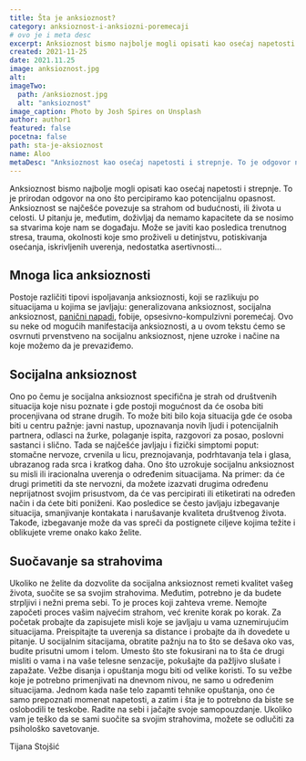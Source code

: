 ```yaml
---
title: Šta je anksioznost?
category: anksioznost-i-anksiozni-poremecaji
# ovo je i meta desc
excerpt: Anksioznost bismo najbolje mogli opisati kao osećaj napetosti i strepnje. To je prirodan odgovor na ono što percipiramo kao potencijalnu opasnost.
created: 2021-11-25
date: 2021.11.25
image: anksioznost.jpg
alt:
imageTwo:
  path: /anksioznost.jpg
  alt: "anksioznost"
image_caption: Photo by Josh Spires on Unsplash
author: author1
featured: false
pocetna: false
path: sta-je-aksioznost
name: Aloo
metaDesc: "Anksioznost kao osećaj napetosti i strepnje. To je odgovor na ono što osećamo kao potencijalnu opasnost."
---
```


Anksioznost bismo najbolje mogli opisati kao osećaj napetosti i strepnje. To je prirodan odgovor na ono što percipiramo kao potencijalnu opasnost. Anksioznost se najčešće povezuje sa strahom od budućnosti, ili života u celosti. U pitanju je, međutim, doživljaj da nemamo kapacitete da se nosimo sa stvarima koje nam se događaju. Može se javiti kao posledica trenutnog stresa, trauma, okolnosti koje smo proživeli u detinjstvu, potiskivanja osećanja, iskrivljenih uverenja, nedostatka asertivnosti...

## Mnoga lica anksioznosti

Postoje različiti tipovi ispoljavanja anksioznosti, koji se razlikuju po situacijama u kojima se javljaju: generalizovana anksioznost, socijalna anksioznost, [panični napadi](/blog/panicni-napadi/sta-su-panicni-napadi-zbog-cega-nastaju/), fobije, opsesivno-kompulzivni poremećaj. Ovo su neke od mogućih manifestacija anksioznosti, a u ovom tekstu ćemo se osvrnuti prvenstveno na socijalnu anksioznost, njene uzroke i načine na koje možemo da je prevaziđemo.

## Socijalna anksioznost

Ono po čemu je socijalna anksioznost specifična je strah od društvenih situacija koje nisu poznate i gde postoji mogućnost da će osoba biti procenjivana od strane drugih. To može biti bilo koja situacija gde će osoba biti u centru pažnje: javni nastup, upoznavanja novih ljudi i potencijalnih partnera, odlasci na žurke, polaganje ispita, razgovori za posao, poslovni sastanci i slično. Tada se najčešće javljaju i fizički simptomi poput: stomačne nervoze, crvenila u licu, preznojavanja, podrhtavanja tela i glasa, ubrazanog rada srca i kratkog daha. Ono što uzrokuje socijalnu anksioznost su misli ili iracionalna uverenja o određenim situacijama. Na primer: da će drugi primetiti da ste nervozni, da možete izazvati drugima određenu neprijatnost svojim prisustvom, da će vas percipirati ili etiketirati na određen način i da ćete biti poniženi. Kao posledice se često javljaju izbegavanje situacija, smanjivanje kontakata i narušavanje kvaliteta društvenog života. Takođe, izbegavanje može da vas spreči da postignete ciljeve kojima težite i oblikujete vreme onako kako želite.

## Suočavanje sa strahovima

Ukoliko ne želite da dozvolite da socijalna anksioznost remeti kvalitet vašeg života, suočite se sa svojim strahovima. Međutim, potrebno je da budete strpljivi i nežni prema sebi. To je proces koji zahteva vreme. Nemojte započeti proces vašim najvećim strahom, već krenite korak po korak.
Za početak probajte da zapisujete misli koje se javljaju u vama uznemirujućim situacijama. Preispitajte ta uverenja sa distance i probajte da ih dovedete u pitanje. U socijalnim sitacijama, obratite pažnju na to što se dešava oko vas, budite prisutni umom i telom. Umesto što ste fokusirani na to šta će drugi misliti o vama i na vaše telesne senzacije, pokušajte da pažljivo slušate i zapažate. Vežbe disanja i opuštanja mogu biti od velike koristi. To su vežbe koje je potrebno primenjivati na dnevnom nivou, ne samo u određenim situacijama. Jednom kada naše telo zapamti tehnike opuštanja, ono će samo prepoznati momenat napetosti, a zatim i šta je to potrebno da biste se oslobodili te teskobe.
Radite na sebi i jačajte svoje samopouzdanje.
Ukoliko vam je teško da se sami suočite sa svojim strahovima, možete se odlučiti za psihološko savetovanje.

Tijana Stojšić

